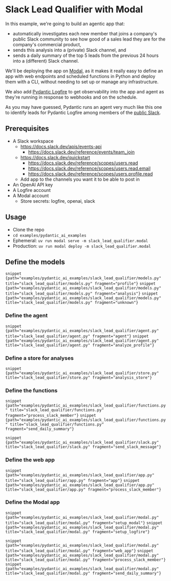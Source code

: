 # Slack Lead Qualifier with Modal

In this example, we're going to build an agentic app that:
- automatically investigates each new member that joins a company's public Slack community to see how good of a sales lead they are for the company's commercial product,
- sends this analysis into a (private) Slack channel, and
- sends a daily summary of the top 5 leads from the previous 24 hours into a (different) Slack channel.

We'll be deploying the app on [Modal](https://modal.com), as it makes it really easy to define an app with web endpoints and scheduled functions in Python and deploy them with a CLI, without needing to set up or manage any infrastructure.

We also add [Pydantic Logfire](https://pydantic.dev/logfire) to get observability into the app and agent as they're running in response to webhooks and on the schedule.

As you may have guessed, Pydantic runs an agent very much like this one to identify leads for Pydantic Logfire among members of the [public Slack](https://logfire.pydantic.dev/docs/join-slack).

## Prerequisites
- A Slack workspace
    - https://docs.slack.dev/apis/events-api
        - https://docs.slack.dev/reference/events/team_join
    - https://docs.slack.dev/quickstart
        - https://docs.slack.dev/reference/scopes/users.read
        - https://docs.slack.dev/reference/scopes/users.read.email
        - https://docs.slack.dev/reference/scopes/users.profile.read
    - Add app to the channels you want it to be able to post in
- An OpenAI API key
- A Logfire account
- A Modal account
    - Store secrets: logfire, openai, slack

## Usage

- Clone the repo
- `cd examples/pydantic_ai_examples`
- Ephemeral: `uv run modal serve -m slack_lead_qualifier.modal`
- Production: `uv run modal deploy -m slack_lead_qualifier.modal`

## Define the models

```snippet {path="examples/pydantic_ai_examples/slack_lead_qualifier/models.py" title="slack_lead_qualifier/models.py" fragment="profile"}```
```snippet {path="examples/pydantic_ai_examples/slack_lead_qualifier/models.py" title="slack_lead_qualifier/models.py" fragment="analysis"}```
```snippet {path="examples/pydantic_ai_examples/slack_lead_qualifier/models.py" title="slack_lead_qualifier/models.py" fragment="unknown"}```

### Define the agent

```snippet {path="examples/pydantic_ai_examples/slack_lead_qualifier/agent.py" title="slack_lead_qualifier/agent.py" fragment="agent"}```
```snippet {path="examples/pydantic_ai_examples/slack_lead_qualifier/agent.py" title="slack_lead_qualifier/agent.py" fragment="analyze_profile"}```

### Define a store for analyses

```snippet {path="examples/pydantic_ai_examples/slack_lead_qualifier/store.py" title="slack_lead_qualifier/store.py" fragment="analysis_store"}```

### Define the functions

```snippet {path="examples/pydantic_ai_examples/slack_lead_qualifier/functions.py" title="slack_lead_qualifier/functions.py" fragment="process_slack_member"}```
```snippet {path="examples/pydantic_ai_examples/slack_lead_qualifier/functions.py" title="slack_lead_qualifier/functions.py" fragment="send_daily_summary"}```

```snippet {path="examples/pydantic_ai_examples/slack_lead_qualifier/slack.py" title="slack_lead_qualifier/slack.py" fragment="send_slack_message"}```

### Define the web app

```snippet {path="examples/pydantic_ai_examples/slack_lead_qualifier/app.py" title="slack_lead_qualifier/app.py" fragment="app"}```
```snippet {path="examples/pydantic_ai_examples/slack_lead_qualifier/app.py" title="slack_lead_qualifier/app.py" fragment="process_slack_member"}```

### Define the Modal app

```snippet {path="examples/pydantic_ai_examples/slack_lead_qualifier/modal.py" title="slack_lead_qualifier/modal.py" fragment="setup_modal"}```
```snippet {path="examples/pydantic_ai_examples/slack_lead_qualifier/modal.py" title="slack_lead_qualifier/modal.py" fragment="setup_logfire"}```

```snippet {path="examples/pydantic_ai_examples/slack_lead_qualifier/modal.py" title="slack_lead_qualifier/modal.py" fragment="web_app"}```
```snippet {path="examples/pydantic_ai_examples/slack_lead_qualifier/modal.py" title="slack_lead_qualifier/modal.py" fragment="process_slack_member"}```
```snippet {path="examples/pydantic_ai_examples/slack_lead_qualifier/modal.py" title="slack_lead_qualifier/modal.py" fragment="send_daily_summary"}```
